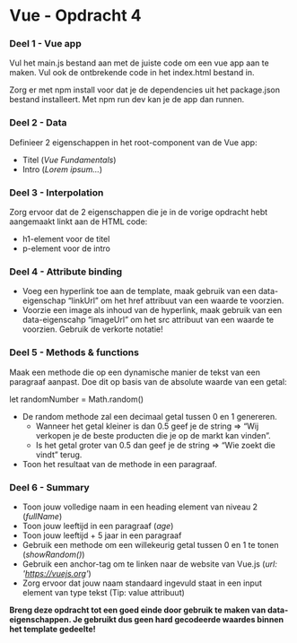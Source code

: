 # Vue - Opdracht 4

### Deel 1 - Vue app
Vul het main.js bestand aan met de juiste code om een vue app aan te maken. Vul ook de ontbrekende code in het index.html bestand in.

Zorg er met npm install voor dat je de dependencies uit het package.json bestand installeert. Met npm run dev kan je de app dan runnen.

### Deel 2 - Data
Definieer 2 eigenschappen in het root-component van de Vue app:
- Titel (*Vue Fundamentals*)
- Intro (*Lorem ipsum...*) 

### Deel 3 - Interpolation
Zorg ervoor dat de 2 eigenschappen die je in de vorige opdracht hebt aangemaakt linkt aan de HTML code:
- h1-element voor de titel
- p-element voor de intro

### Deel 4 - Attribute binding
- Voeg een hyperlink toe aan de template, maak gebruik van een data-eigenschap “linkUrl” om het href attribuut van een waarde te voorzien.
- Voorzie een image als inhoud van de hyperlink, maak gebruik van een data-eigenscahp “imageUrl” om het src attribuut van een waarde te voorzien. Gebruik de verkorte notatie!

### Deel 5 - Methods & functions
Maak een methode die op een dynamische manier de tekst van een paragraaf aanpast. Doe dit op basis van de absolute waarde van een getal:

let randomNumber = Math.random()

- De random methode zal een decimaal getal tussen 0 en 1 genereren.
  - Wanneer het getal kleiner is dan 0.5 geef je de string 
    => “Wij verkopen je de beste producten die je op de markt kan vinden”. 		
  - Is het getal groter van 0.5 dan geef je de string 
    => “Wie zoekt die vindt” terug.
- Toon het resultaat van de methode in een paragraaf.

### Deel 6 - Summary
- Toon jouw volledige naam in een heading element van niveau 2 (*fullName*)
- Toon jouw leeftijd in een paragraaf (*age*)
- Toon jouw leeftijd + 5 jaar in een paragraaf
- Gebruik een methode om een willekeurig getal tussen 0 en 1 te tonen (*showRandom()*)
- Gebruik een anchor-tag om te linken naar de website van Vue.js (*url: 'https://vuejs.org'*)
- Zorg ervoor dat jouw naam standaard ingevuld staat in een input element van type tekst (Tip: value attribuut)

**Breng deze opdracht tot een goed einde door gebruik te maken van data-eigenschappen. Je gebruikt dus geen hard gecodeerde waardes binnen het template gedeelte!**
